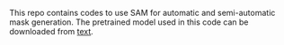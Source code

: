 This repo contains codes to use SAM for automatic and semi-automatic mask generation. The pretrained model used in this code can be downloaded from [text](https://drive.google.com/file/d/1aAgfYAh9hTECz8w5clWfU2mwQOkUlJrn/view?usp=sharing).